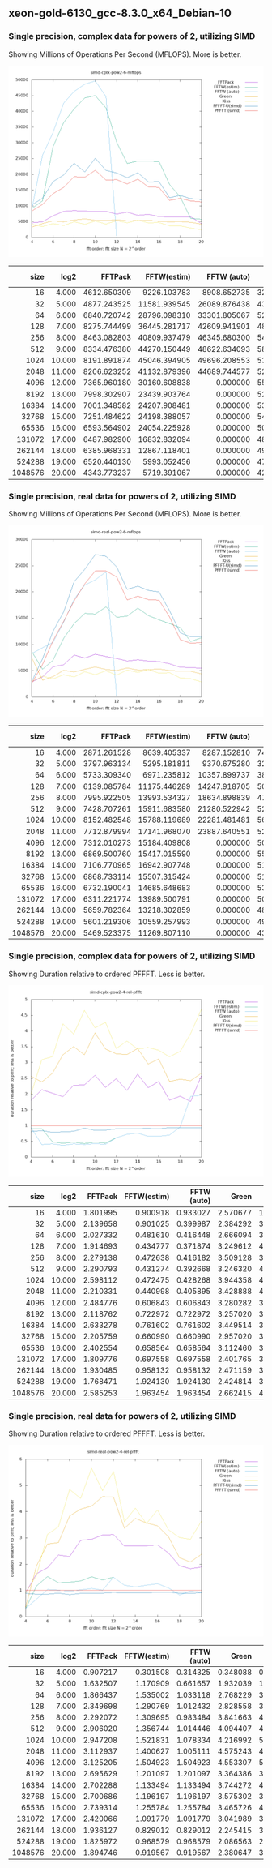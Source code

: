 
## xeon-gold-6130_gcc-8.3.0_x64_Debian-10

### Single precision, complex data for powers of 2, utilizing SIMD

Showing Millions of Operations Per Second (MFLOPS). More is better.

![gnuplot figure](https://raw.githubusercontent.com/hayguen/pffft_benchmarks/master/platform/xeon-gold-6130_gcc-8.3.0_x64_Debian-10/simd-cplx-pow2-6-mflops.png)

|size| log2| FFTPack      | FFTW(estim)  | FFTW (auto)  | Green        | Kiss         | PFFFT-U(simd)| PFFFT (simd) | 
|--------:|--------:|--------:|--------:|--------:|--------:|--------:|--------:|--------:|
|16| 4.000| 4612.650309| 9226.103783| 8908.652735| 3233.381879| 4156.736665| 10312.435223| 8311.976961| 
|32| 5.000| 4877.243525| 11581.939545| 26089.876438| 4376.837598| 3379.239009| 12471.999842| 10435.603765| 
|64| 6.000| 6840.720742| 28796.098310| 33301.805067| 5201.797592| 4343.956015| 17680.372309| 13868.427650| 
|128| 7.000| 8275.744499| 36445.281717| 42609.941901| 4876.099597| 3744.828113| 19810.314988| 15845.487068| 
|256| 8.000| 8463.082803| 40809.937479| 46345.680300| 5496.652123| 4939.205526| 23530.683010| 19288.361848| 
|512| 9.000| 8334.476380| 44270.150449| 48622.634093| 5881.242108| 4096.885345| 20778.081843| 19092.488976| 
|1024| 10.000| 8191.891874| 45046.394905| 49696.208553| 5395.919230| 5183.575991| 25129.384301| 21283.350841| 
|2048| 11.000| 8206.623252| 41132.879396| 44689.744577| 5290.147049| 4236.124079| 21224.366828| 18139.517542| 
|4096| 12.000| 7365.960180| 30160.608838| 0.000000| 5579.616580| 5303.964527| 20460.013145| 18302.925227| 
|8192| 13.000| 7998.302907| 23439.903764| 0.000000| 5203.014768| 4594.455593| 18929.282224| 16946.717942| 
|16384| 14.000| 7001.348582| 24207.908481| 0.000000| 5344.730938| 5370.628449| 20487.349575| 18436.784352| 
|32768| 15.000| 7251.484622| 24198.388057| 0.000000| 5409.350619| 4602.157417| 17620.128124| 15995.280017| 
|65536| 16.000| 6593.564902| 24054.225928| 0.000000| 5089.581796| 4670.898069| 17667.141073| 15840.985940| 
|131072| 17.000| 6487.982900| 16832.832094| 0.000000| 4888.925295| 3684.037882| 12563.700407| 11742.095105| 
|262144| 18.000| 6385.968331| 12867.118401| 0.000000| 4988.797759| 3667.370739| 13324.891542| 12328.050111| 
|524288| 19.000| 6520.440130| 5993.052456| 0.000000| 4755.475089| 2942.653905| 12307.150019| 11531.260997| 
|1048576| 20.000| 4343.773237| 5719.391067| 0.000000| 4217.881960| 2389.753407| 12033.770920| 11229.796399| 

### Single precision, real data for powers of 2, utilizing SIMD

Showing Millions of Operations Per Second (MFLOPS). More is better.

![gnuplot figure](https://raw.githubusercontent.com/hayguen/pffft_benchmarks/master/platform/xeon-gold-6130_gcc-8.3.0_x64_Debian-10/simd-real-pow2-6-mflops.png)

|size| log2| FFTPack      | FFTW(estim)  | FFTW (auto)  | Green        | Kiss         | PFFFT-U(simd)| PFFFT (simd) | 
|--------:|--------:|--------:|--------:|--------:|--------:|--------:|--------:|--------:|
|16| 4.000| 2871.261528| 8639.405337| 8287.152810| 7483.327282| 2884.454973| 2934.597511| 2604.862135| 
|32| 5.000| 3797.963134| 5295.181811| 9370.675280| 3209.137101| 3964.940718| 7277.370630| 6200.162168| 
|64| 6.000| 5733.309340| 6971.235812| 10357.899737| 3865.607994| 3410.439392| 12481.995842| 10700.865756| 
|128| 7.000| 6139.085784| 11175.446289| 14247.918705| 5099.785622| 4210.876335| 16197.548797| 14425.002651| 
|256| 8.000| 7995.922505| 13993.534327| 18634.898839| 4770.633453| 3780.330470| 21987.149721| 18327.398031| 
|512| 9.000| 7428.707261| 15911.683580| 21280.522942| 5272.564693| 4789.667914| 24346.790027| 21587.816740| 
|1024| 10.000| 8152.482548| 15788.119689| 22281.481481| 5697.643649| 4247.201457| 27138.671823| 24027.065224| 
|2048| 11.000| 7712.879994| 17141.968070| 23887.640551| 5247.700522| 5002.288700| 26791.108506| 24009.764175| 
|4096| 12.000| 7312.010273| 15184.409808| 0.000000| 5018.656697| 4126.620260| 24760.586308| 22851.533742| 
|8192| 13.000| 6869.500760| 15417.015590| 0.000000| 5503.952277| 5123.877269| 20476.487136| 18517.654167| 
|16384| 14.000| 7106.770965| 16942.907748| 0.000000| 5129.031403| 4639.966590| 21112.259750| 19204.570043| 
|32768| 15.000| 6868.733114| 15507.315424| 0.000000| 5188.345441| 5233.120177| 20306.299113| 18550.023296| 
|65536| 16.000| 6732.190041| 14685.648683| 0.000000| 5321.093249| 4530.583098| 19994.431033| 18441.413896| 
|131072| 17.000| 6311.221774| 13989.500791| 0.000000| 5020.948101| 4620.102290| 16434.841753| 15273.532988| 
|262144| 18.000| 5659.782364| 13218.302859| 0.000000| 4880.250291| 3634.158965| 12198.644279| 10958.179285| 
|524288| 19.000| 5601.219306| 10559.257993| 0.000000| 4901.688110| 3471.929938| 11475.670303| 10227.654969| 
|1048576| 20.000| 5469.523375| 11269.807110| 0.000000| 4353.105281| 2848.601746| 11512.840849| 10363.334475| 

### Single precision, complex data for powers of 2, utilizing SIMD

Showing Duration relative to ordered PFFFT. Less is better.

![gnuplot figure](https://raw.githubusercontent.com/hayguen/pffft_benchmarks/master/platform/xeon-gold-6130_gcc-8.3.0_x64_Debian-10/simd-cplx-pow2-4-rel-pffft.png)

|size| log2| FFTPack      | FFTW(estim)  | FFTW (auto)  | Green        | Kiss         | PFFFT-U(simd)| PFFFT (simd) | 
|--------:|--------:|--------:|--------:|--------:|--------:|--------:|--------:|--------:|
|16| 4.000| 1.801995| 0.900918| 0.933027| 2.570677| 1.999655| 0.806017| 1.000000| 
|32| 5.000| 2.139658| 0.901025| 0.399987| 2.384292| 3.088157| 0.836724| 1.000000| 
|64| 6.000| 2.027332| 0.481610| 0.416448| 2.666094| 3.192580| 0.784398| 1.000000| 
|128| 7.000| 1.914693| 0.434777| 0.371874| 3.249612| 4.231295| 0.799862| 1.000000| 
|256| 8.000| 2.279138| 0.472638| 0.416182| 3.509128| 3.905169| 0.819721| 1.000000| 
|512| 9.000| 2.290793| 0.431274| 0.392668| 3.246320| 4.660266| 0.918884| 1.000000| 
|1024| 10.000| 2.598112| 0.472475| 0.428268| 3.944358| 4.105910| 0.846949| 1.000000| 
|2048| 11.000| 2.210331| 0.440998| 0.405895| 3.428888| 4.282085| 0.854646| 1.000000| 
|4096| 12.000| 2.484776| 0.606843| 0.606843| 3.280282| 3.450793| 0.894567| 1.000000| 
|8192| 13.000| 2.118762| 0.722972| 0.722972| 3.257020| 3.688467| 0.895262| 1.000000| 
|16384| 14.000| 2.633278| 0.761602| 0.761602| 3.449514| 3.432874| 0.899908| 1.000000| 
|32768| 15.000| 2.205759| 0.660990| 0.660990| 2.957020| 3.475633| 0.907778| 1.000000| 
|65536| 16.000| 2.402554| 0.658564| 0.658564| 3.112460| 3.391460| 0.896626| 1.000000| 
|131072| 17.000| 1.809776| 0.697558| 0.697558| 2.401765| 3.187215| 0.934602| 1.000000| 
|262144| 18.000| 1.930485| 0.958132| 0.958132| 2.471159| 3.361572| 0.925203| 1.000000| 
|524288| 19.000| 1.768471| 1.924130| 1.924130| 2.424814| 3.918650| 0.936956| 1.000000| 
|1048576| 20.000| 2.585253| 1.963454| 1.963454| 2.662415| 4.699160| 0.933182| 1.000000| 

### Single precision, real data for powers of 2, utilizing SIMD

Showing Duration relative to ordered PFFFT. Less is better.

![gnuplot figure](https://raw.githubusercontent.com/hayguen/pffft_benchmarks/master/platform/xeon-gold-6130_gcc-8.3.0_x64_Debian-10/simd-real-pow2-4-rel-pffft.png)

|size| log2| FFTPack      | FFTW(estim)  | FFTW (auto)  | Green        | Kiss         | PFFFT-U(simd)| PFFFT (simd) | 
|--------:|--------:|--------:|--------:|--------:|--------:|--------:|--------:|--------:|
|16| 4.000| 0.907217| 0.301508| 0.314325| 0.348088| 0.903067| 0.887639| 1.000000| 
|32| 5.000| 1.632507| 1.170909| 0.661657| 1.932039| 1.563750| 0.851981| 1.000000| 
|64| 6.000| 1.866437| 1.535002| 1.033118| 2.768229| 3.137669| 0.857305| 1.000000| 
|128| 7.000| 2.349698| 1.290769| 1.012432| 2.828558| 3.425664| 0.890567| 1.000000| 
|256| 8.000| 2.292072| 1.309695| 0.983484| 3.841663| 4.848055| 0.833547| 1.000000| 
|512| 9.000| 2.906020| 1.356744| 1.014446| 4.094407| 4.507221| 0.886690| 1.000000| 
|1024| 10.000| 2.947208| 1.521831| 1.078334| 4.216992| 5.657093| 0.885335| 1.000000| 
|2048| 11.000| 3.112937| 1.400627| 1.005111| 4.575243| 4.799759| 0.896176| 1.000000| 
|4096| 12.000| 3.125205| 1.504923| 1.504923| 4.553307| 5.537633| 0.922901| 1.000000| 
|8192| 13.000| 2.695629| 1.201097| 1.201097| 3.364386| 3.613989| 0.904335| 1.000000| 
|16384| 14.000| 2.702288| 1.133494| 1.133494| 3.744272| 4.138945| 0.909646| 1.000000| 
|32768| 15.000| 2.700686| 1.196197| 1.196197| 3.575302| 3.544720| 0.913509| 1.000000| 
|65536| 16.000| 2.739314| 1.255784| 1.255784| 3.465726| 4.070445| 0.922327| 1.000000| 
|131072| 17.000| 2.420066| 1.091779| 1.091779| 3.041989| 3.305886| 0.929346| 1.000000| 
|262144| 18.000| 1.936127| 0.829012| 0.829012| 2.245415| 3.015296| 0.898299| 1.000000| 
|524288| 19.000| 1.825972| 0.968579| 0.968579| 2.086563| 2.945792| 0.891242| 1.000000| 
|1048576| 20.000| 1.894746| 0.919567| 0.919567| 2.380647| 3.638064| 0.900161| 1.000000| 

